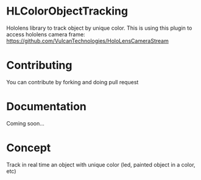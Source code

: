 # HLColorObjectTracking
Hololens library to track object by unique color. 
This is using this plugin to access hololens camera frame: https://github.com/VulcanTechnologies/HoloLensCameraStream

# Contributing

You can contribute by forking and doing pull request

# Documentation

Coming soon...

# Concept 

Track in real time an object with unique color (led, painted object in a color, etc)
